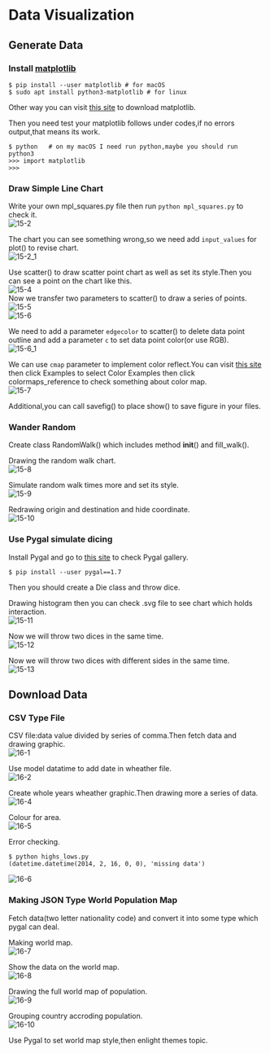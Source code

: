 # Data Visualization

## Generate Data

### Install [matplotlib](http://matplotlib.org)
```Shell
$ pip install --user matplotlib # for macOS
$ sudo apt install python3-matplotlib # for linux
```
Other way you can visit [this site](http://www.lfd.uci.edu/-gohlke/pythonlibs/#matplotlib) to download matplotlib.<br>

Then you need test your matplotlib follows under codes,if no errors output,that means its work.<br>
```Shell
$ python   # on my macOS I need run python,maybe you should run python3
>>> import matplotlib
>>>
```

### Draw Simple Line Chart

Write your own mpl_squares.py file then run `python mpl_squares.py` to check it.<br>
![15-2](https://github.com/i0Ek3/PythonCrashCourse/blob/master/code/part2/proj2/pic/15-2.png)<br>

The chart you can see something wrong,so we need add `input_values` for plot() to revise chart.<br>
![15-2_1](https://github.com/i0Ek3/PythonCrashCourse/blob/master/code/part2/proj2/pic/15-2_1.png)<br>

Use scatter() to draw scatter point chart as well as set its style.Then you can see a point on the chart like this.<br>
![15-4](https://github.com/i0Ek3/PythonCrashCourse/blob/master/code/part2/proj2/pic/15-4.png)<br>
Now we transfer two parameters to scatter() to draw a series of points.<br>
![15-5](https://github.com/i0Ek3/PythonCrashCourse/blob/master/code/part2/proj2/pic/15-5.png)<br>
![15-6](https://github.com/i0Ek3/PythonCrashCourse/blob/master/code/part2/proj2/pic/15-6.png)<br>

We need to add a parameter `edgecolor` to scatter() to delete data point outline and add a parameter `c` to set data point color(or use RGB).<br>
![15-6_1](https://github.com/i0Ek3/PythonCrashCourse/blob/master/code/part2/proj2/pic/15-6_1.png)<br>

We can use `cmap` parameter to implement color reflect.You can visit [this site](http://matplotlin.org) then click Examples to select Color Examples then click colormaps_reference to check something about color map.<br>
![15-7](https://github.com/i0Ek3/PythonCrashCourse/blob/master/code/part2/proj2/pic/15-7.png)<br>

Additional,you can call savefig() to place show() to save figure in your files.<br>

### Wander Random

Create class RandomWalk() which includes method __init__() and fill_walk().<br>

Drawing the random walk chart.<br>
![15-8](https://github.com/i0Ek3/PythonCrashCourse/blob/master/code/part2/proj2/pic/15-8.png)<br>

Simulate random walk times more and set its style.<br>
![15-9](https://github.com/i0Ek3/PythonCrashCourse/blob/master/code/part2/proj2/pic/15-9.png)<br>

Redrawing origin and destination and hide coordinate.<br>
![15-10](https://github.com/i0Ek3/PythonCrashCourse/blob/master/code/part2/proj2/pic/15-10.png)<br>

### Use Pygal simulate dicing

Install Pygal and go to [this site](http://www.pygal.org) to check Pygal gallery.<br>
```Shell
$ pip install --user pygal==1.7
```

Then you should create a Die class and throw dice.<br>

Drawing histogram then you can check .svg file to see chart which holds interaction.<br>
![15-11](https://github.com/i0Ek3/PythonCrashCourse/blob/master/code/part2/proj2/pic/15-11.png)<br>

Now we will throw two dices in the same time.<br>
![15-12](https://github.com/i0Ek3/PythonCrashCourse/blob/master/code/part2/proj2/pic/15-12.png)<br>

Now we will throw two dices with different sides in the same time.<br>
![15-13](https://github.com/i0Ek3/PythonCrashCourse/blob/master/code/part2/proj2/pic/15-13.png)<br>


## Download Data

### CSV Type File

CSV file:data value divided by series of comma.Then fetch data and drawing graphic.<br>
![16-1](https://github.com/i0Ek3/PythonCrashCourse/blob/master/code/part2/proj2/pic/16-1.png)<br>

Use model datatime to add date in wheather file.<br>
![16-2](https://github.com/i0Ek3/PythonCrashCourse/blob/master/code/part2/proj2/pic/16-2.png)<br>

Create whole years wheather graphic.Then drawing more a series of data.<br>
![16-4](https://github.com/i0Ek3/PythonCrashCourse/blob/master/code/part2/proj2/pic/16-4.png)<br>

Colour for area.<br>
![16-5](https://github.com/i0Ek3/PythonCrashCourse/blob/master/code/part2/proj2/pic/16-5.png)<br>

Error checking.<br>
```Shell
$ python highs_lows.py
(datetime.datetime(2014, 2, 16, 0, 0), 'missing data')
```
![16-6](https://github.com/i0Ek3/PythonCrashCourse/blob/master/code/part2/proj2/pic/16-6.png)<br>

### Making JSON Type World Population Map

Fetch data(two letter nationality code) and convert it into some type which pygal can deal.<br>

Making world map.<br>
![16-7](https://github.com/i0Ek3/PythonCrashCourse/blob/master/code/part2/proj2/pic/16-7.png)<br>

Show the data on the world map.<br>
![16-8](https://github.com/i0Ek3/PythonCrashCourse/blob/master/code/part2/proj2/pic/16-8.png)<br>

Drawing the full world map of population.<br>
![16-9](https://github.com/i0Ek3/PythonCrashCourse/blob/master/code/part2/proj2/pic/16-9.png)<br>

Grouping country accroding population.<br>
![16-10](https://github.com/i0Ek3/PythonCrashCourse/blob/master/code/part2/proj2/pic/16-10.png)<br>

Use Pygal to set world map style,then enlight themes topic.<br>







